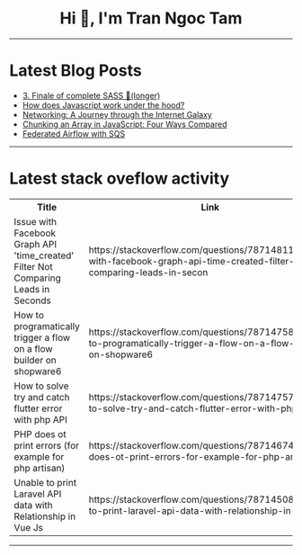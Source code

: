 <h1 align="center">Hi 👋, I'm Tran Ngoc Tam</h1>

---

# Latest Blog Posts 
<!-- BLOG-POST-LIST:START -->
- [3. Finale of complete SASS 🤣&lpar;longer&rpar;](https://dev.to/aryan015/3-finale-of-complete-sass-longer-2gpe)
- [How does Javascript work under the hood?](https://dev.to/ronak_navadia_0611/how-does-javascript-work-under-the-hood-3ofh)
- [Networking: A Journey through the Internet Galaxy](https://dev.to/siashish/networking-a-journey-through-the-internet-galaxy-3eib)
- [Chunking an Array in JavaScript: Four Ways Compared](https://dev.to/readwanmd/chunking-an-array-in-javascript-four-ways-compared-48ok)
- [Federated Airflow with SQS](https://dev.to/aws-heroes/federated-airflow-with-sqs-36bg)
<!-- BLOG-POST-LIST:END -->

---

# Latest stack oveflow activity
<table>
  <tr><th>Title</th><th>Link</th></tr>
  <!-- STACKOVERFLOW:START --><tr><td>Issue with Facebook Graph API &#39;time_created&#39; Filter Not Comparing Leads in Seconds</td><td>https://stackoverflow.com/questions/78714811/issue-with-facebook-graph-api-time-created-filter-not-comparing-leads-in-secon</td></tr><tr><td>How to programatically trigger a flow on a flow builder on shopware6</td><td>https://stackoverflow.com/questions/78714758/how-to-programatically-trigger-a-flow-on-a-flow-builder-on-shopware6</td></tr><tr><td>How to solve try and catch flutter error with php API</td><td>https://stackoverflow.com/questions/78714757/how-to-solve-try-and-catch-flutter-error-with-php-api</td></tr><tr><td>PHP does ot print errors &lpar;for example for php artisan&rpar;</td><td>https://stackoverflow.com/questions/78714674/php-does-ot-print-errors-for-example-for-php-artisan</td></tr><tr><td>Unable to print Laravel API data with Relationship in Vue Js</td><td>https://stackoverflow.com/questions/78714508/unable-to-print-laravel-api-data-with-relationship-in-vue-js</td></tr><!-- STACKOVERFLOW:END -->
</table>

---


